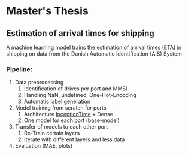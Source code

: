 Master's Thesis
===============
## Estimation of arrival times for shipping

A machine learning model trains the estimation of arrival times (ETA) in shipping on data from the Danish Automatic Identification (AIS) System

### Pipeline:
1. Data preprocessing
    1. Identification of drives per port and MMSI
    2. Handling NaN, undefined, One-Hot-Encoding
    3. Automatic label generation
2. Model training from scratch for ports
    1. Architecture [InceptionTime](https://arxiv.org/abs/1909.04939) + Dense
    2. One model for each port (base-model)
3. Transfer of models to each other port
    1. Re-Train certain layers
    2. Iterate with different layers and less data
4. Evaluation (MAE, plots)

